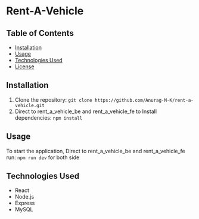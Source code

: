# Rent-A-Vehicle



## Table of Contents

- [Installation](#installation)
- [Usage](#usage)
- [Technologies Used](#technologies-used)
- [License](#license)

## Installation

1. Clone the repository: `git clone https://github.com/Anurag-M-K/rent-a-vehicle.git`
2. Direct to rent_a_vehicle_be and rent_a_vehicle_fe to Install dependencies: `npm install`
 

## Usage

To start the application, Direct to rent_a_vehicle_be and rent_a_vehicle_fe run: `npm run dev` for both side

## Technologies Used

- React
- Node.js
- Express
- MySQL


